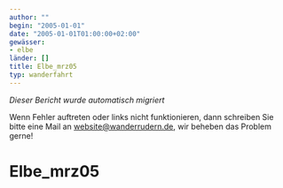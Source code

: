 ```yaml
---
author: ""
begin: "2005-01-01"
date: "2005-01-01T01:00:00+02:00"
gewässer:
- elbe
länder: []
title: Elbe_mrz05
typ: wanderfahrt
---
```



*Dieser Bericht wurde automatisch migriert*

Wenn Fehler auftreten oder links nicht funktionieren, dann schreiben Sie bitte eine Mail an website@wanderrudern.de, wir beheben das Problem gerne!



# Elbe_mrz05


